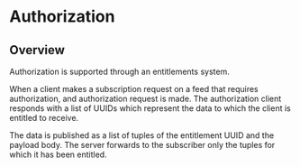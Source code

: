 # Authorization

## Overview

Authorization is supported through an entitlements system.

When a client makes a subscription request on a feed that requires
authorization, and authorization request is made. The authorization
client responds with a list of UUIDs which represent the data to
which the client is entitled to receive.

The data is published as a list of tuples of the entitlement UUID and
the payload body. The server forwards to the subscriber only the tuples
for which it has been entitled.
